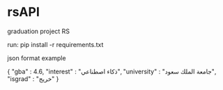 # rsAPI
graduation project RS

run:
pip install -r requirements.txt

json format example

{
    "gba" : 4.6,
    "interest" : "ذكاء اصطناعي",
    "university" : "جامعة الملك سعود",
    "isgrad" : "خريج"
}
